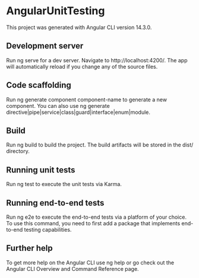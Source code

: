 # AngularUnitTesting
This project was generated with Angular CLI version 14.3.0.

## Development server
Run ng serve for a dev server. Navigate to http://localhost:4200/. The app will automatically reload if you change any of the source files.

## Code scaffolding
Run ng generate component component-name to generate a new component. You can also use ng generate directive|pipe|service|class|guard|interface|enum|module.

## Build
Run ng build to build the project. The build artifacts will be stored in the dist/ directory.

## Running unit tests
Run ng test to execute the unit tests via Karma.

## Running end-to-end tests
Run ng e2e to execute the end-to-end tests via a platform of your choice. To use this command, you need to first add a package that implements end-to-end testing capabilities.

## Further help
To get more help on the Angular CLI use ng help or go check out the Angular CLI Overview and Command Reference page.
